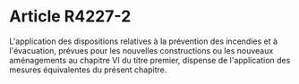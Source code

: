 # Article R4227-2

  
L'application des dispositions relatives à la prévention des incendies et à l'évacuation, prévues pour les nouvelles constructions ou les nouveaux aménagements au chapitre VI du titre premier, dispense de l'application des mesures équivalentes du présent chapitre.